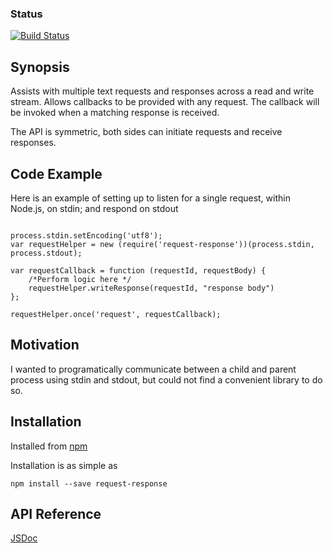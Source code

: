 ### Status
[![Build Status](https://travis-ci.org/chad-autry/request-response.svg?branch=master)](https://travis-ci.org/chad-autry/request-response)

## Synopsis

Assists with multiple text requests and responses across a read and write stream. Allows callbacks to be provided with any request. The callback will be invoked when a matching response is received.

The API is symmetric, both sides can initiate requests and receive responses.

## Code Example

Here is an example of setting up to listen for a single request, within Node.js, on stdin; and respond on stdout

```

process.stdin.setEncoding('utf8');
var requestHelper = new (require('request-response'))(process.stdin, process.stdout);

var requestCallback = function (requestId, requestBody) {
    /*Perform logic here */
    requestHelper.writeResponse(requestId, "response body")
};

requestHelper.once('request', requestCallback);
```


## Motivation

I wanted to programatically communicate between a child and parent process using stdin and stdout, but could not find a convenient library to do so.

## Installation

Installed from [npm](https://www.npmjs.com/package/request-response)

Installation is as simple as

```
npm install --save request-response
```

## API Reference

[JSDoc](http://chad-autry.github.io/request-response/)